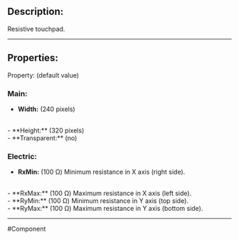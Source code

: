 ## Description:

Resistive touchpad.

---

## Properties:

Property: (default value)

### Main:
- **Width:** (240 pixels)
<br>
- **Height:** (320 pixels)
<br>
- **Transparent:** (no)

### Electric:
- **RxMin:** (100 Ω)
   Minimum resistance in X axis (right side).
<br>
- **RxMax:** (100 Ω)
   Maximum resistance in X axis (left side).
<br>
- **RyMin:** (100 Ω)
   Minimum resistance in Y axis (top side).
<br>
- **RyMax:** (100 Ω)
   Maximum resistance in Y axis (bottom side).

---

#Component 